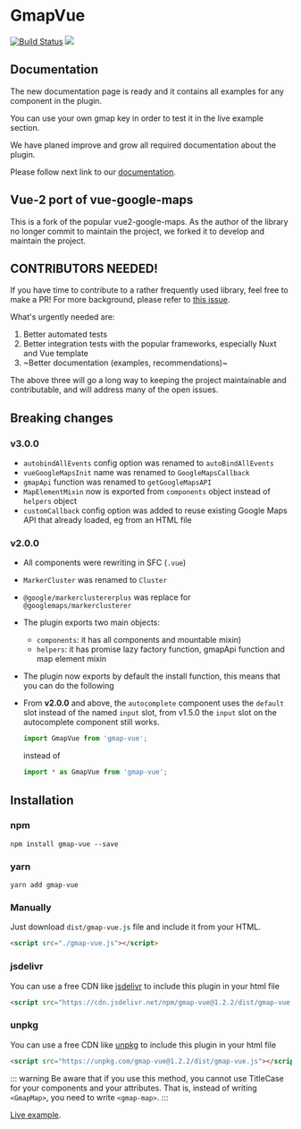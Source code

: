 # GmapVue

[![Build Status](https://travis-ci.org/diegoazh/gmap-vue.svg?branch=master)](https://travis-ci.org/diegoazh/gmap-vue)
[![](https://data.jsdelivr.com/v1/package/npm/gmap-vue/badge)](https://www.jsdelivr.com/package/npm/gmap-vue)

## Documentation

The new documentation page is ready and it contains all examples for any component in the plugin.

You can use your own gmap key in order to test it in the live example section.

We have planed improve and grow all required documentation about the plugin.

Please follow next link to our [documentation](https://diegoazh.github.io/gmap-vue/).

## Vue-2 port of vue-google-maps

This is a fork of the popular vue2-google-maps. As the author of the library no longer commit to maintain the project, we forked it to develop and maintain the project.

## CONTRIBUTORS NEEDED!

If you have time to contribute to a rather frequently used library, feel free to make a PR!
For more background, please refer to [this issue](https://github.com/xkjyeah/vue-google-maps/issues/514).

What's urgently needed are:

1. Better automated tests
2. Better integration tests with the popular frameworks, especially Nuxt and Vue template
3. ~Better documentation (examples, recommendations)~

The above three will go a long way to keeping the project maintainable and contributable, and will address many of the open issues.

## Breaking changes

### v3.0.0

- `autobindAllEvents` config option was renamed to `autoBindAllEvents`
- `vueGoogleMapsInit` name was renamed to `GoogleMapsCallback`
- `gmapApi` function was renamed to `getGoogleMapsAPI`
- `MapElementMixin` now is exported from `components` object instead of `helpers` object
- `customCallback` config option was added to reuse existing Google Maps API that already loaded, eg from an HTML file

### v2.0.0

- All components were rewriting in SFC (`.vue`)
- `MarkerCluster` was renamed to `Cluster`
- `@google/markerclustererplus` was replace for `@googlemaps/markerclusterer`
- The plugin exports two main objects:
  - `components`: it has all components and mountable mixin)
  - `helpers`: it has promise lazy factory function, gmapApi function and map element mixin
- The plugin now exports by default the install function, this means that you can do the following
- From **v2.0.0** and above, the `autocomplete` component uses the `default` slot instead of the named `input` slot, from v1.5.0 the `input` slot on the autocomplete component still works.

  ```js
  import GmapVue from 'gmap-vue';
  ```

  instead of

  ```js
  import * as GmapVue from 'gmap-vue';
  ```

## Installation

### npm

```shell
npm install gmap-vue --save
```

### yarn

```shell
yarn add gmap-vue
```

### Manually

Just download `dist/gmap-vue.js` file and include it from your HTML.

```html
<script src="./gmap-vue.js"></script>
```

### jsdelivr

You can use a free CDN like [jsdelivr](https://www.jsdelivr.com) to include this plugin in your html file

```html
<script src="https://cdn.jsdelivr.net/npm/gmap-vue@1.2.2/dist/gmap-vue.min.js"></script>
```

### unpkg

You can use a free CDN like [unpkg](https://unpkg.com) to include this plugin in your html file

```html
<script src="https://unpkg.com/gmap-vue@1.2.2/dist/gmap-vue.js"></script>
```

::: warning
Be aware that if you use this method, you cannot use TitleCase for your components and your attributes.
That is, instead of writing `<GmapMap>`, you need to write `<gmap-map>`.
:::

[Live example](https://diegoazh.github.io/gmap-vue/guide/).
